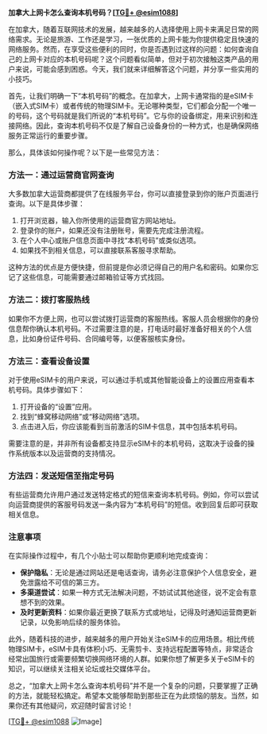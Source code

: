 **加拿大上网卡怎么查询本机号码？[[TG💪+ @esim1088](https://t.me/s/esim1088)]**

在加拿大，随着互联网技术的发展，越来越多的人选择使用上网卡来满足日常的网络需求。无论是旅游、工作还是学习，一张优质的上网卡能为你提供稳定且快速的网络服务。然而，在享受这些便利的同时，你是否遇到过这样的问题：如何查询自己的上网卡对应的本机号码呢？这个问题看似简单，但对于初次接触这类产品的用户来说，可能会感到困惑。今天，我们就来详细解答这个问题，并分享一些实用的小技巧。

首先，让我们明确一下“本机号码”的概念。在加拿大，上网卡通常指的是eSIM卡（嵌入式SIM卡）或者传统的物理SIM卡。无论哪种类型，它们都会分配一个唯一的号码，这个号码就是我们所说的“本机号码”。它与你的设备绑定，用来识别和连接网络。因此，查询本机号码不仅是了解自己设备身份的一种方式，也是确保网络服务正常运行的重要步骤。

那么，具体该如何操作呢？以下是一些常见方法：

### 方法一：通过运营商官网查询

大多数加拿大运营商都提供了在线服务平台，你可以直接登录到你的账户页面进行查询。以下是具体步骤：

1. 打开浏览器，输入你所使用的运营商官方网站地址。
2. 登录你的账户，如果还没有注册账号，需要先完成注册流程。
3. 在个人中心或账户信息页面中寻找“本机号码”或类似选项。
4. 如果找不到相关信息，可以直接联系客服寻求帮助。

这种方法的优点是方便快捷，但前提是你必须记得自己的用户名和密码。如果你忘记了这些信息，可能需要通过邮箱验证等方式找回。

### 方法二：拨打客服热线

如果你不方便上网，也可以尝试拨打运营商的客服热线。客服人员会根据你的身份信息帮你确认本机号码。不过需要注意的是，打电话时最好准备好相关的个人信息，比如身份证件号码、合同编号等，以便客服核实身份。

### 方法三：查看设备设置

对于使用eSIM卡的用户来说，可以通过手机或其他智能设备上的设置应用查看本机号码。具体步骤如下：

1. 打开设备的“设置”应用。
2. 找到“蜂窝移动网络”或“移动网络”选项。
3. 点击进入后，你应该能看到当前激活的SIM卡信息，其中包括本机号码。

需要注意的是，并非所有设备都支持显示eSIM卡的本机号码，这取决于设备的操作系统版本以及运营商的支持情况。

### 方法四：发送短信至指定号码

有些运营商允许用户通过发送特定格式的短信来查询本机号码。例如，你可以尝试向运营商提供的客服号码发送一条内容为“本机号码”的短信。收到回复后即可获取相关信息。

### 注意事项

在实际操作过程中，有几个小贴士可以帮助你更顺利地完成查询：

- **保护隐私**：无论是通过网站还是电话查询，请务必注意保护个人信息安全，避免泄露给不可信的第三方。
- **多渠道尝试**：如果一种方式无法解决问题，不妨试试其他途径，说不定会有意想不到的效果。
- **及时更新资料**：如果你最近更换了联系方式或地址，记得及时通知运营商更新记录，以免影响后续的服务体验。

此外，随着科技的进步，越来越多的用户开始关注eSIM卡的应用场景。相比传统物理SIM卡，eSIM卡具有体积小巧、无需剪卡、支持远程配置等特点，非常适合经常出国旅行或需要频繁切换网络环境的人群。如果你想了解更多关于eSIM卡的知识，可以继续关注相关论坛或社交媒体平台。

总之，“加拿大上网卡怎么查询本机号码”并不是一个复杂的问题，只要掌握了正确的方法，就能轻松搞定。希望本文能够帮助到那些正在为此烦恼的朋友。当然，如果你还有其他疑问，欢迎随时留言讨论！

[[TG💪+ @esim1088](https://t.me/s/esim1088) ![Image](https://i.postimg.cc/4NQfJmqS/Snipaste-2025-05-13-00-14-12.png)]